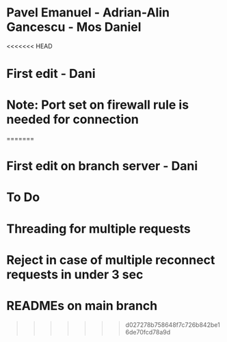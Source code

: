 # Pavel Emanuel - Adrian-Alin Gancescu - Mos Daniel
<<<<<<< HEAD
# First edit - Dani

# Note: Port set on firewall rule is needed for connection
=======
# First edit on branch server - Dani

# To Do

# Threading for multiple requests 
# Reject in case of multiple reconnect requests in under 3 sec
# READMEs on main branch
>>>>>>> d027278b758648f7c726b842be16de70fcd78a9d
